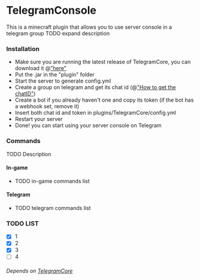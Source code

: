 # TelegramConsole
This is a minecraft plugin that allows you to use server console in a telegram group
TODO expand description

### Installation
- Make sure you are running the latest release of TelegramCore, you can download it @["here"](http://)
- Put the .jar in the "plugin" folder
- Start the server to generate config.yml
- Create a group on telegram and get its chat id (@["How to get the chatID"](http://google.com))
- Create a bot if you already haven't one and copy its token (if the bot has a webhook set, remove it) 
- Insert both chat id and token in plugins/TelegramCore/config.yml
- Restart your server
- Done! you can start using your server console on Telegram

### Commands
TODO Description
#### In-game
- TODO in-game commands list
#### Telegram
- TODO telegram commands list

### TODO LIST
- [x] 1
- [x] 2
- [x] 3
- [ ] 4

###### Depends on [TelegramCore](https://)
